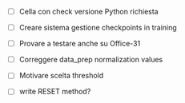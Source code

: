 - [ ] Cella con check versione Python richiesta
- [ ] Creare sistema gestione checkpoints in training
- [ ] Provare a testare anche su Office-31
- [ ] Correggere data_prep normalization values
- [ ] Motivare scelta threshold
- [ ] write RESET method?
    
